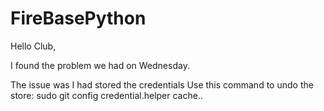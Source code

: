 # FireBasePython
Hello Club,

I found the problem we had on Wednesday.

The issue was I had stored the credentials
Use this command to undo the store:
sudo git config credential.helper cache..